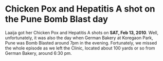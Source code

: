 # Chicken Pox and Hepatitis A shot on the Pune Bomb Blast day

Laaija got her Chicken Pox and Hepatitis A shots on **SAT, Feb 13, 2010**. Well, unfortunately, it was also the day when German Bakery at Koregaon Park, Pune was Bomb Blasted around 7pm in the evening. Fortunately, we missed the whole episode as we left the Clinic, located about 100 yards or so from German Bakery, around 6:30 pm.
